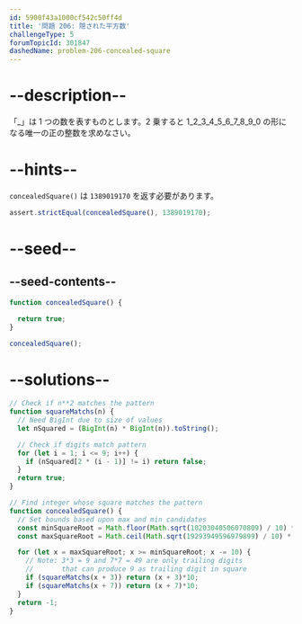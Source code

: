 ```yaml
---
id: 5900f43a1000cf542c50ff4d
title: '問題 206: 隠された平方数'
challengeType: 5
forumTopicId: 301847
dashedName: problem-206-concealed-square
---
```


# --description--

「_」は 1 つの数を表すものとします。2 乗すると 1_2_3_4_5_6_7_8_9_0 の形になる唯一の正の整数を求めなさい。

# --hints--

`concealedSquare()` は `1389019170` を返す必要があります。

```js
assert.strictEqual(concealedSquare(), 1389019170);
```

# --seed--

## --seed-contents--

```js
function concealedSquare() {

  return true;
}

concealedSquare();
```

# --solutions--

```js
// Check if n**2 matches the pattern
function squareMatchs(n) {
  // Need BigInt due to size of values
  let nSquared = (BigInt(n) * BigInt(n)).toString();

  // Check if digits match pattern
  for (let i = 1; i <= 9; i++) {
    if (nSquared[2 * (i - 1)] != i) return false;
  }
  return true;
}

// Find integer whose square matches the pattern
function concealedSquare() {
  // Set bounds based upon max and min candidates
  const minSquareRoot = Math.floor(Math.sqrt(10203040506070809) / 10) * 10;
  const maxSquareRoot = Math.ceil(Math.sqrt(19293949596979899) / 10) * 10;

  for (let x = maxSquareRoot; x >= minSquareRoot; x -= 10) {
    // Note: 3*3 = 9 and 7*7 = 49 are only trailing digits
    //       that can produce 9 as trailing digit in square
    if (squareMatchs(x + 3)) return (x + 3)*10;
    if (squareMatchs(x + 7)) return (x + 7)*10;
  }
  return -1;
}
```
